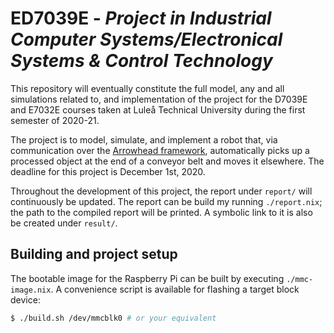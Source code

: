 # ED7039E - *Project in Industrial Computer Systems/Electronical Systems & Control Technology*
This repository will eventually constitute the full model,
any and all simulations related to, and implementation of the project for the D7039E and E7032E courses taken at Luleå Technical University during the first semester of 2020-21.

The project is to model, simulate, and implement a robot that,
via communication over the [Arrowhead framework](https://www.arrowhead.eu/arrowheadframework),
automatically picks up a processed object at the end of a conveyor belt and moves it elsewhere.
The deadline for this project is December 1st, 2020.

Throughout the development of this project, the report under `report/` will continuously be updated.
The report can be build my running `./report.nix`; the path to the compiled report will be printed.
A symbolic link to it is also be created under `result/`.

## Building and project setup
The bootable image for the Raspberry Pi can be built by executing `./mmc-image.nix`.
A convenience script is available for flashing a target block device:
```bash
$ ./build.sh /dev/mmcblk0 # or your equivalent
```
